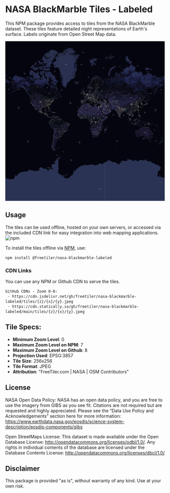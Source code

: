 # NASA BlackMarble Tiles - Labeled

This NPM package provides access to tiles from the NASA BlackMarble dataset. These tiles feature detailed night representations of Earth's surface. Labels originate from Open Street Map data.

![Planet](planet.jpeg)

## Usage

The tiles can be used offline, hosted on your own servers, or accessed via the included CDN link for easy integration into web mapping applications.
![npm](https://img.shields.io/npm/v/@freetiler/nasa-blackmarble-labeled)

To install the tiles offline via [NPM](https://www.npmjs.com/package/@freetiler/nasa-blackmarble-labeled), use:
```
npm install @freetiler/nasa-blackmarble-labeled
```

### CDN Links

You can use any NPM or Github CDN to serve the tiles. 

```
GitHub CDNs - Zoom 0-8: 
 - https://cdn.jsdelivr.net/gh/freetiler/nasa-blackmarble-labeled/tiles/{z}/{x}/{y}.jpeg
 - https://cdn.statically.io/gh/freetiler/nasa-blackmarble-labeled/main/tiles/{z}/{x}/{y}.jpeg
```

## Tile Specs:

- **Minimum Zoom Level**: 0
- **Maximum Zoom Level on NPM**: 7
- **Maximum Zoom Level on Github**: 8
- **Projection Used**: EPSG:3857
- **Tile Size**: 256x256
- **Tile Format**: JPEG
- **Attribution**: "FreeTiler.com | NASA | OSM Contributors"

## License

NASA Open Data Policy:
NASA has an open data policy, and you are free to use the imagery from GIBS as you see fit.  Citations are not required but are requested and highly appreciated.  Please see the “Data Use Policy and Acknowledgements” section here for more information:
https://www.earthdata.nasa.gov/eosdis/science-system-description/eosdis-components/gibs

Open StreetMaps License:
This dataset is made available under the Open Database License: http://opendatacommons.org/licenses/odbl/1.0/. Any rights in individual contents of the database are licensed under the Database Contents License: http://opendatacommons.org/licenses/dbcl/1.0/

## Disclaimer

This package is provided "as is", without warranty of any kind. Use at your own risk.
